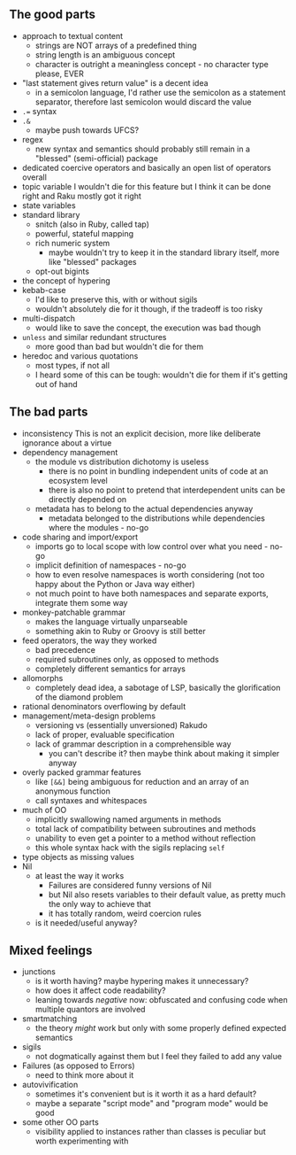 ## The good parts
- approach to textual content
	- strings are NOT arrays of a predefined thing
	- string length is an ambiguous concept
	- character is outright a meaningless concept - no character type please, EVER
- "last statement gives return value" is a decent idea
	- in a semicolon language, I'd rather use the semicolon as a statement separator, therefore last semicolon would discard the value
- `.=` syntax
- `.&`
	- maybe push towards UFCS?
- regex
	- new syntax and semantics should probably still remain in a "blessed" (semi-official) package
- dedicated coercive operators and basically an open list of operators overall
- topic variable
  I wouldn't die for this feature but I think it can be done right and Raku mostly got it right
- state variables
- standard library
	- snitch (also in Ruby, called tap)
	- powerful, stateful mapping
	- rich numeric system
		- maybe wouldn't try to keep it in the standard library itself, more like "blessed" packages
	- opt-out bigints
- the concept of hypering
- kebab-case
	- I'd like to preserve this, with or without sigils
	- wouldn't absolutely die for it though, if the tradeoff is too risky
- multi-dispatch
	- would like to save the concept, the execution was bad though
- `unless` and similar redundant structures
	- more good than bad but wouldn't die for them
- heredoc and various quotations
	- most types, if not all
	- I heard some of this can be tough: wouldn't die for them if it's getting out of hand
## The bad parts
- inconsistency
  This is not an explicit decision, more like deliberate ignorance about a virtue
- dependency management
	- the module vs distribution dichotomy is useless
		- there is no point in bundling independent units of code at an ecosystem level
		- there is also no point to pretend that interdependent units can be directly depended on
	- metadata has to belong to the actual dependencies anyway
		- metadata belonged to the distributions while dependencies where the modules - no-go
- code sharing and import/export
	- imports go to local scope with low control over what you need - no-go
	- implicit definition of namespaces - no-go
	- how to even resolve namespaces is worth considering (not too happy about the Python or Java way either)
	- not much point to have both namespaces and separate exports, integrate them some way
- monkey-patchable grammar
	- makes the language virtually unparseable
	- something akin to Ruby or Groovy is still better
- feed operators, the way they worked
	- bad precedence
	- required subroutines only, as opposed to methods
	- completely different semantics for arrays
- allomorphs
	- completely dead idea, a sabotage of LSP, basically the glorification of the diamond problem
- rational denominators overflowing by default
- management/meta-design problems
	- versioning vs (essentially unversioned) Rakudo
	- lack of proper, evaluable specification
	- lack of grammar description in a comprehensible way
		- you can't describe it? then maybe think about making it simpler anyway
- overly packed grammar features
	- like `[&&]` being ambiguous for reduction and an array of an anonymous function
	- call syntaxes and whitespaces
- much of OO
	- implicitly swallowing named arguments in methods
	- total lack of compatibility between subroutines and methods
	- unability to even get a pointer to a method without reflection
	- this whole syntax hack with the sigils replacing `self`
- type objects as missing values
- Nil
	- at least the way it works
		- Failures are considered funny versions of Nil
		- but Nil also resets variables to their default value, as pretty much the only way to achieve that
		- it has totally random, weird coercion rules
	- is it needed/useful anyway?
## Mixed feelings
- junctions
	- is it worth having? maybe hypering makes it unnecessary?
	- how does it affect code readability?
 	- leaning towards *negative* now: obfuscated and confusing code when multiple quantors are involved
- smartmatching
	- the theory *might* work but only with some properly defined expected semantics
- sigils
	- not dogmatically against them but I feel they failed to add any value
- Failures (as opposed to Errors)
	- need to think more about it
- autovivification
	- sometimes it's convenient but is it worth it as a hard default?
	- maybe a separate "script mode" and "program mode" would be good
 - some other OO parts
 	- visibility applied to instances rather than classes is peculiar but worth experimenting with
